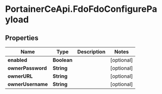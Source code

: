 # PortainerCeApi.FdoFdoConfigurePayload

## Properties
Name | Type | Description | Notes
------------ | ------------- | ------------- | -------------
**enabled** | **Boolean** |  | [optional] 
**ownerPassword** | **String** |  | [optional] 
**ownerURL** | **String** |  | [optional] 
**ownerUsername** | **String** |  | [optional] 


